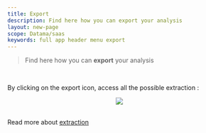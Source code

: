 ```yaml
---
title: Export
description: Find here how you can export your analysis
layout: new-page
scope: Datama/saas
keywords: full app header menu export
---
```


> Find here how you can **export** your analysis

<br>

By clicking on the export icon, access all the possible extraction :

<center><img src="{{site.url}}/{{site.baseurl}}/core_app/new/interface/header/images/export.png"/></center>

<br>


Read more about [extraction]({{site.url}}/{{site.baseurl}}/core_app/new/prep/interface/extract_analysis.html)
